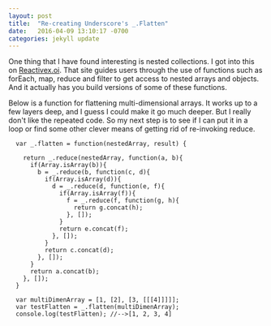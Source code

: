 ```yaml
---
layout: post
title:  "Re-creating Underscore's _.Flatten"
date:   2016-04-09 13:10:17 -0700
categories: jekyll update
---
```


One thing that I have found interesting is nested collections.  I got into this on [Reactivex.oi](http://reactivex.io/learnrx/).  That site guides users through the use of functions such as forEach, map, reduce and filter to get access to nested arrays and objects.  And it actually has you build versions of some of these functions.  

Below is a function for flattening multi-dimensional arrays.  It works up to a few layers deep, and I guess I could make it go much deeper.  But I really don't like the repeated code.  So my next step is to see if I can put it in a loop or find some other clever means of getting rid of re-invoking reduce.  

<!-- You’ll find this post in your `_posts` directory. Go ahead and edit it and re-build the site to see your changes. You can rebuild the site in many different ways, but the most common way is to run `jekyll serve`,  or jekyll serve -' (which actually worked - j.s.)  /blog'which launches a web server and auto-regenerates your site when a file is updated.

To add new posts, simply add a file in the `_posts` directory that follows the convention `YYYY-MM-DD-name-of-post.ext` and includes the necessary front matter. Take a look at the source for this post to get an idea about how it works.

Jekyll also offers powerful support for code snippets: -->

```
  var _.flatten = function(nestedArray, result) {

    return _.reduce(nestedArray, function(a, b){
      if(Array.isArray(b)){
        b = _.reduce(b, function(c, d){
          if(Array.isArray(d)){
            d = _.reduce(d, function(e, f){
              if(Array.isArray(f)){
                f = _.reduce(f, function(g, h){
                  return g.concat(h);
                }, []);
              }
              return e.concat(f);
            }, []);
          }
          return c.concat(d);
        }, []);
      }
      return a.concat(b);
    }, []);
  }

  var multiDimenArray = [1, [2], [3, [[[4]]]]];
  var testFlatten = _.flatten(multiDimenArray);
  console.log(testFlatten); //-->[1, 2, 3, 4]
```



<!-- Check out the [Jekyll docs][jekyll-docs] for more info on how to get the most out of Jekyll. File all bugs/feature requests at [Jekyll’s GitHub repo][jekyll-gh]. If you have questions, you can ask them on [Jekyll Talk][jekyll-talk]. -->

[jekyll-docs]: http://jekyllrb.com/docs/home
[jekyll-gh]:   https://github.com/jekyll/jekyll
[jekyll-talk]: https://talk.jekyllrb.com/
